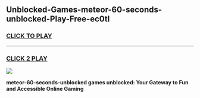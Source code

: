 
## Unblocked-Games-meteor-60-seconds-unblocked-Play-Free-ec0tl
<h3>
<a href="https://premium76.site?title=meteor-60-seconds-unblocked&ref=18A1">CLICK TO PLAY</a></h3>
<hr>

<h3>
<a href="https://premium76.site?title=meteor-60-seconds-unblocked&ref=18A1">CLICK 2 PLAY</a>
  
</h3>

<a href="https://premium76.site?title=meteor-60-seconds-unblocked&ref=18A1"><img src="https://clearcache.store/games.png"></a>


**meteor-60-seconds-unblocked games unblocked: Your Gateway to Fun and Accessible Online Gaming**
